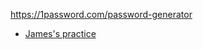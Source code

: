 https://1password.com/password-generator


- [James's practice](https://hdcola.github.io/BootCamp2025/jsts/005.PasswordGenerator/JamesG/)
